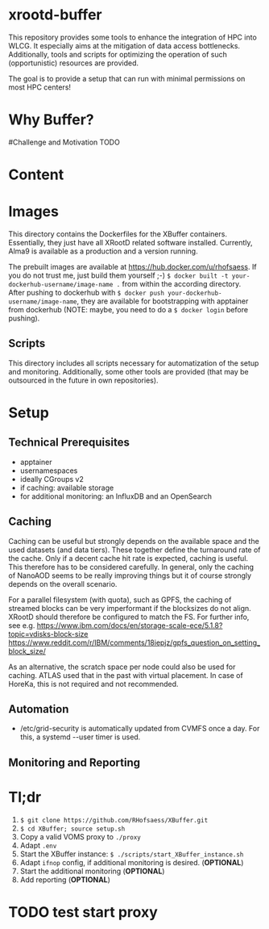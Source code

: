 # xrootd-buffer
This repository provides some tools to enhance the integration of HPC into WLCG. It especially aims at the mitigation of data access bottlenecks.\
Additionally, tools and scripts for optimizing the operation of such (opportunistic) resources are provided.

The goal is to provide a setup that can run with minimal permissions on most HPC centers!

# Why Buffer?


#Challenge and Motivation
TODO



# Content

# Images
This directory contains the Dockerfiles for the XBuffer containers.
Essentially, they just have all XRootD related software installed.
Currently, Alma9 is available as a production and a  version running.

The prebuilt images are available at https://hub.docker.com/u/rhofsaess.
If you do not trust me, just build them yourself ;-) `$ docker built -t your-dockerhub-username/image-name .` from within the according directory.\
After pushing to dockerhub with `$ docker push your-dockerhub-username/image-name`, they are available for bootstrapping with apptainer from dockerhub (NOTE: maybe, you need to do a `$ docker login` before pushing).

## Scripts
This directory includes all scripts necessary for automatization of the setup and monitoring. Additionally, some other tools are provided (that may be outsourced in the future in own repositories).



# Setup

## Technical Prerequisites
- apptainer
- usernamespaces
- ideally CGroups v2
- if caching: available storage
- for additional monitoring: an InfluxDB and an OpenSearch

## Caching
Caching can be useful but strongly depends on the available space and the used datasets (and data tiers).
These together define the turnaround rate of the cache.
Only if a decent cache hit rate is expected, caching is useful.
This therefore has to be considered carefully. 
In general, only the caching of NanoAOD seems to be really improving things but it of course strongly depends on the overall scenario.

For a parallel filesystem (with quota), such as GPFS, the caching of streamed blocks can be very imperformant if the blocksizes do not align.
XRootD should therefore be configured to match the FS.
For further info, see e.g. https://www.ibm.com/docs/en/storage-scale-ece/5.1.8?topic=vdisks-block-size https://www.reddit.com/r/IBM/comments/18iepjz/gpfs_question_on_setting_block_size/

As an alternative, the scratch space per node could also be used for caching.
ATLAS used that in the past with virtual placement.
In case of HoreKa, this is not required and not recommended.

## Automation
- /etc/grid-security is automatically updated from CVMFS once a day. For this, a systemd --user timer is used.


## Monitoring and Reporting

# Tl;dr

1) `$ git clone https://github.com/RHofsaess/XBuffer.git`
2) `$ cd XBuffer; source setup.sh`
3) Copy a valid VOMS proxy to `./proxy` 
4) Adapt `.env`
5) Start the XBuffer instance: `$ ./scripts/start_XBuffer_instance.sh`
6) Adapt `ifnop` config, if additional monitoring is desired. (**OPTIONAL**)
7) Start the additional monitoring (**OPTIONAL**)
8) Add reporting (**OPTIONAL**)


# TODO test start proxy 

